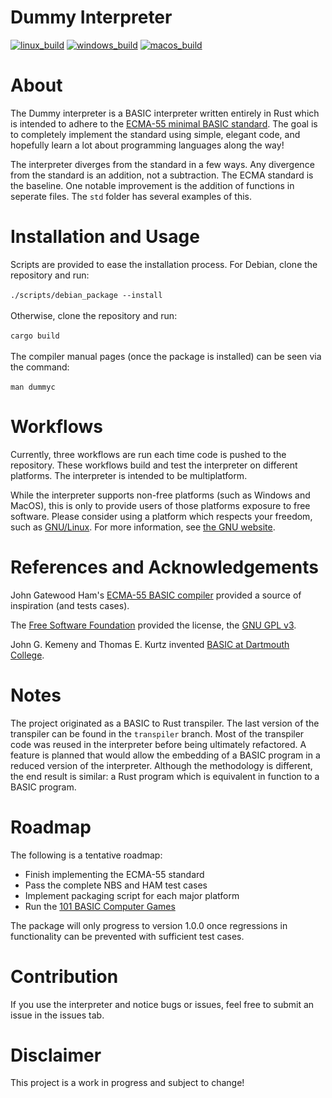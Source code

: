 # Dummy Interpreter
[![linux_build](https://github.com/tim-day-387/dummy_compiler/actions/workflows/linux_build.yml/badge.svg)](https://github.com/tim-day-387/dummy_compiler/actions/workflows/linux_build.yml)
[![windows_build](https://github.com/tim-day-387/dummy_compiler/actions/workflows/windows_build.yml/badge.svg)](https://github.com/tim-day-387/dummy_compiler/actions/workflows/windows_build.yml)
[![macos_build](https://github.com/tim-day-387/dummy_compiler/actions/workflows/macos_build.yml/badge.svg)](https://github.com/tim-day-387/dummy_compiler/actions/workflows/macos_build.yml)

# About

The Dummy interpreter is a BASIC interpreter written entirely in Rust which is intended to adhere to the 
[ECMA-55 minimal BASIC standard](https://ia903007.us.archive.org/15/items/ecma-55-1978/ecma-55-1978.pdf). The goal is to completely 
implement the standard using simple, elegant code, and hopefully learn a lot about programming languages along the way!

The interpreter diverges from the standard in a few ways. Any divergence from the standard is an addition, not a subtraction. The ECMA standard
is the baseline. One notable improvement is the addition of functions in seperate files. The ```std``` folder has several examples of this.

# Installation and Usage

Scripts are provided to ease the installation process. For Debian, clone the repository and run:\
\
```./scripts/debian_package --install```\
\
Otherwise, clone the repository and run:\
\
```cargo build```\
\
The compiler manual pages (once the package is installed) can be seen via the command:\
\
```man dummyc```

# Workflows

Currently, three workflows are run each time code is pushed to the repository. These workflows build and test the interpreter on different platforms.
The interpreter is intended to be multiplatform.

While the interpreter supports non-free platforms (such as Windows and MacOS), this is only to provide users of those platforms exposure to free
software. Please consider using a platform which respects your freedom, such as [GNU/Linux](https://www.gnu.org/distros/distros.html). For more information, see [the GNU website](https://www.gnu.org/philosophy/free-sw.en.html).

# References and Acknowledgements

John Gatewood Ham's [ECMA-55 BASIC compiler](https://buraphakit.sourceforge.io/BASIC.shtml) provided a source of inspiration (and tests cases).

The [Free Software Foundation](https://www.fsf.org/) provided the license, the [GNU GPL v3](https://www.gnu.org/licenses/gpl-3.0.en.html).

John G. Kemeny and Thomas E. Kurtz invented [BASIC at Dartmouth College](https://en.wikipedia.org/wiki/BASIC).

# Notes

The project originated as a BASIC to Rust transpiler. The last version of the transpiler can be found in the ```transpiler``` branch. 
Most of the transpiler code was reused in the interpreter before being ultimately refactored. A feature is planned that would allow the 
embedding of a BASIC program in a reduced version of the interpreter. Although the methodology is different, the end result is similar: a 
Rust program which is equivalent in function to a BASIC program.

# Roadmap

The following is a tentative roadmap:

* Finish implementing the ECMA-55 standard
* Pass the complete NBS and HAM test cases
* Implement packaging script for each major platform
* Run the [101 BASIC Computer Games](https://github.com/EriFranca/basic-computer-games)

The package will only progress to version 1.0.0 once regressions in functionality can be prevented with sufficient test cases.

# Contribution

If you use the interpreter and notice bugs or issues, feel free to submit an issue in the issues tab. 

# Disclaimer

This project is a work in progress and subject to change! 
